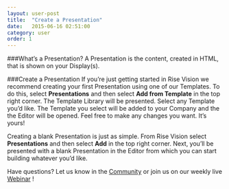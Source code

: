 ```yaml
---
layout: user-post
title:  "Create a Presentation"
date:   2015-06-16 02:51:00
category: user
order: 1
---
```


###What’s a Presentation?
A Presentation is the content, created in HTML, that is shown on your Display(s).

###Create a Presentation
If you’re just getting started in Rise Vision we recommend creating your first Presentation using one of our Templates. To do this, select **Presentations** and 
then select **Add from Template** in the top right corner. The Template Library will be presented. Select any Template you’d like. The Template you select will 
be added to your Company and the the Editor will be opened. Feel free to make any changes you want. It’s yours! 

Creating a blank Presentation is just as simple. From Rise Vision select **Presentations** and then select **Add** in the top right corner. Next, you’ll be 
presented with a blank Presentation in the Editor from which you can start building whatever you’d like.

Have questions? Let us know in the [Community](http://community.risevision.com) or join us on our weekly live [Webinar](http://www.risevision.com/user-training/)
!